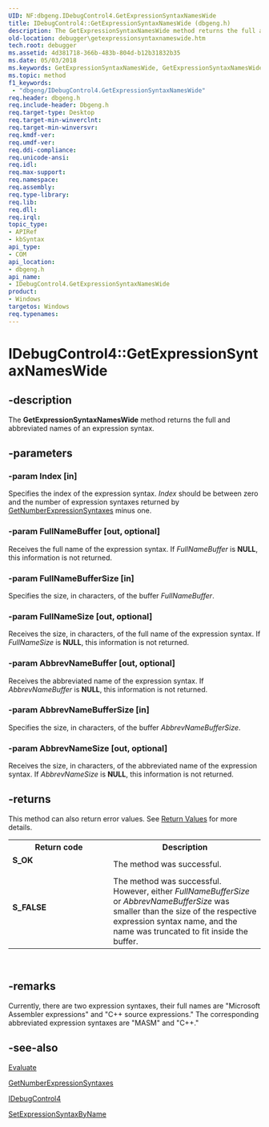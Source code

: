 ```yaml
---
UID: NF:dbgeng.IDebugControl4.GetExpressionSyntaxNamesWide
title: IDebugControl4::GetExpressionSyntaxNamesWide (dbgeng.h)
description: The GetExpressionSyntaxNamesWide method returns the full and abbreviated names of an expression syntax.
old-location: debugger\getexpressionsyntaxnameswide.htm
tech.root: debugger
ms.assetid: 4d381718-366b-483b-804d-b12b31832b35
ms.date: 05/03/2018
ms.keywords: GetExpressionSyntaxNamesWide, GetExpressionSyntaxNamesWide method [Windows Debugging], GetExpressionSyntaxNamesWide method [Windows Debugging],IDebugControl4 interface, IDebugControl4 interface [Windows Debugging],GetExpressionSyntaxNamesWide method, IDebugControl4.GetExpressionSyntaxNamesWide, IDebugControl4::GetExpressionSyntaxNamesWide, dbgeng/IDebugControl4::GetExpressionSyntaxNamesWide, debugger.getexpressionsyntaxnameswide
ms.topic: method
f1_keywords:
 - "dbgeng/IDebugControl4.GetExpressionSyntaxNamesWide"
req.header: dbgeng.h
req.include-header: Dbgeng.h
req.target-type: Desktop
req.target-min-winverclnt: 
req.target-min-winversvr: 
req.kmdf-ver: 
req.umdf-ver: 
req.ddi-compliance: 
req.unicode-ansi: 
req.idl: 
req.max-support: 
req.namespace: 
req.assembly: 
req.type-library: 
req.lib: 
req.dll: 
req.irql: 
topic_type:
- APIRef
- kbSyntax
api_type:
- COM
api_location:
- dbgeng.h
api_name:
- IDebugControl4.GetExpressionSyntaxNamesWide
product:
- Windows
targetos: Windows
req.typenames: 
---
```


# IDebugControl4::GetExpressionSyntaxNamesWide


## -description


The <b>GetExpressionSyntaxNamesWide</b> method returns the full and abbreviated names of an expression syntax.


## -parameters




### -param Index [in]

Specifies the index of the expression syntax.  <i>Index</i> should be between zero and the number of expression syntaxes returned by <a href="https://docs.microsoft.com/windows-hardware/drivers/ddi/dbgeng/nf-dbgeng-idebugcontrol3-getnumberexpressionsyntaxes">GetNumberExpressionSyntaxes</a> minus one.


### -param FullNameBuffer [out, optional]

Receives the full name of the expression syntax.  If <i>FullNameBuffer</i> is <b>NULL</b>, this information is not returned.


### -param FullNameBufferSize [in]

Specifies the size, in characters, of the buffer <i>FullNameBuffer</i>.


### -param FullNameSize [out, optional]

Receives the size, in characters, of the full name of the expression syntax.  If <i>FullNameSize</i> is <b>NULL</b>, this information is not returned.


### -param AbbrevNameBuffer [out, optional]

Receives the abbreviated name of the expression syntax.  If <i>AbbrevNameBuffer</i> is <b>NULL</b>, this information is not returned.


### -param AbbrevNameBufferSize [in]

Specifies the size, in characters, of the buffer <i>AbbrevNameBufferSize</i>.


### -param AbbrevNameSize [out, optional]

Receives the size, in characters, of the abbreviated name of the expression syntax.  If <i>AbbrevNameSize</i> is <b>NULL</b>, this information is not returned.


## -returns



This method can also return error values.  See <a href="https://docs.microsoft.com/windows-hardware/drivers/debugger/hresult-values">Return Values</a> for more details.

<table>
<tr>
<th>Return code</th>
<th>Description</th>
</tr>
<tr>
<td width="40%">
<dl>
<dt><b>S_OK</b></dt>
</dl>
</td>
<td width="60%">
The method was successful.

</td>
</tr>
<tr>
<td width="40%">
<dl>
<dt><b>S_FALSE</b></dt>
</dl>
</td>
<td width="60%">
The method was successful.  However, either <i>FullNameBufferSize</i> or <i>AbbrevNameBufferSize</i> was smaller than the size of the respective expression syntax name, and the name was truncated to fit inside the buffer.

</td>
</tr>
</table>
 




## -remarks



Currently, there are two expression syntaxes, their full names are "Microsoft Assembler expressions" and "C++ source expressions."  The corresponding abbreviated expression syntaxes are "MASM" and "C++."




## -see-also




<a href="https://docs.microsoft.com/windows-hardware/drivers/ddi/dbgeng/nf-dbgeng-idebugcontrol3-evaluate">Evaluate</a>



<a href="https://docs.microsoft.com/windows-hardware/drivers/ddi/dbgeng/nf-dbgeng-idebugcontrol3-getnumberexpressionsyntaxes">GetNumberExpressionSyntaxes</a>



<a href="https://docs.microsoft.com/windows-hardware/drivers/ddi/dbgeng/nn-dbgeng-idebugcontrol4">IDebugControl4</a>



<a href="https://docs.microsoft.com/windows-hardware/drivers/ddi/dbgeng/nf-dbgeng-idebugcontrol3-setexpressionsyntaxbyname">SetExpressionSyntaxByName</a>
 

 

